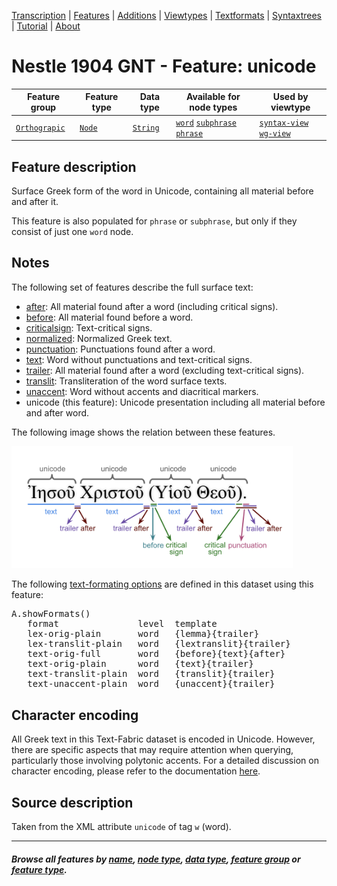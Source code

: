 <a name="start"></a>
<div class="hidden-content">
<a href="../transcription.md">Transcription</a> | <a href="README.md#start">Features</a>  | <a href="../additions/README.md#start">Additions</a> | <a href="../viewtypes.md#start">Viewtypes</a>  | <a href="../textformats.md#start">Textformats</a> |  <a href="../syntaxtrees.md#start">Syntaxtrees</a> | <a href="../tutorial/README.md#start">Tutorial</a>  | <a href="../about.md#start">About</a>
</div>

# Nestle 1904 GNT - Feature: unicode

Feature group | Feature type | Data type | Available for node types | Used by viewtype
---  | --- | --- | --- | ---
[`Orthograpic`](featuresbygroup.md#orthograpic-features) | [`Node`](featuresbyfeaturetype.md#node-features) | [`String`](featuresbydatatype.md#string-datatype)  | [`word`](featuresbynodetype.md#word-nodes) [`subphrase`](featuresbynodetype.md#subphrase-nodes) [`phrase`](featuresbynodetype.md#phrase-nodes) | [`syntax-view`](../syntax-view.md#start) [`wg-view`](../wg-view.md#start) 

## Feature description

Surface Greek form of the word in Unicode, containing all material before and after it.

This feature is also populated for `phrase` or `subphrase`, but only if they consist of just one `word` node.

## Notes

The following set of features describe the full surface text:

   * [after](after.md#start): All material found after a word (including critical signs).
   * [before](before.md#start): All material found before a word.
   * [criticalsign](criticalsign.md#start): Text-critical signs.
   * [normalized](normalized.md#start): Normalized Greek text.
   * [punctuation](punctuation.md#start): Punctuations found after a word.
   * [text](text.md#start): Word without punctuations and text-critical signs.
   * [trailer](trailer.md#start): All material found after a word (excluding text-critical signs).
   * [translit](translit.md#start): Transliteration of the word surface texts.
   * [unaccent](unaccent.md#start): Word without accents and diacritical markers.
   * unicode (this feature): Unicode presentation including all material before and after word.

The following image shows the relation between these features.

<img src="images/details_surface_features.png" width="450">

The following [text-formating options](../textformats.md#start) are defined in this dataset using this feature:

<pre>
A.showFormats()
   format               level  template
   lex-orig-plain       word   {lemma}{trailer}
   lex-translit-plain   word   {lextranslit}{trailer}
   text-orig-full       word   {before}{text}{after}
   text-orig-plain      word   {text}{trailer}
   text-translit-plain  word   {translit}{trailer}
   text-unaccent-plain  word   {unaccent}{trailer}
</pre>

## Character encoding

All Greek text in this Text-Fabric dataset is encoded in Unicode. However, there are specific aspects that may require attention when querying, particularly those involving polytonic accents. For a detailed discussion on character encoding, please refer to the documentation [here](../characterencoding.md#start).

## Source description

Taken from the XML attribute `unicode` of tag `w` (word).

---
#### *Browse all features by [name](featuresbyname.md#start), [node type](featuresbynodetype.md#start), [data type](featuresbydatatype.md#start), [feature group](featuresbygroup.md#start) or [feature type](featuresbyfeaturetype.md#start).*
